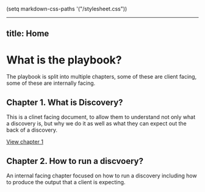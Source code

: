 (setq markdown-css-paths '("/stylesheet.css"))

---
title: Home
---

# What is the playbook?
The playbook is split into multiple chapters, some of these are client facing, some of these are internally facing.

## Chapter 1. What is Discovery?
This is a clinet facing document, to allow them to understand not only what a discovery is, but why we do it as well as what they can expect out the back of a discovery.

[View chapter 1](/c1/chapter1-index.md)

## Chapter 2. How to run a discvoery?
An internal facing chapter focused on how to run a discovery including how to produce the output that a client is expecting.

